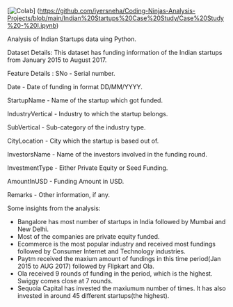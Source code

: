 
[![Colab](https://colab.research.google.com/assets/colab-badge.svg)]
(https://github.com/iyersneha/Coding-Ninjas-Analysis-Projects/blob/main/Indian%20Startups%20Case%20Study/Case%20Study%20-%20I.ipynb)

Analysis of Indian Startups data uing Python. 

Dataset Details:
This dataset has funding information of the Indian startups from January 2015 to August 2017.

Feature Details :
SNo - Serial number.

Date - Date of funding in format DD/MM/YYYY.

StartupName - Name of the startup which got funded.

IndustryVertical - Industry to which the startup belongs.

SubVertical - Sub-category of the industry type.

CityLocation - City which the startup is based out of.

InvestorsName - Name of the investors involved in the funding round.

InvestmentType - Either Private Equity or Seed Funding.

AmountInUSD - Funding Amount in USD.

Remarks - Other information, if any.

Some insights from the analysis:
- Bangalore has most number of startups in India followed by Mumbai and New Delhi. 
- Most of the companies are private equity funded. 
- Ecommerce is the most popular industry and received most fundings followed by Consumer Internet and Technology industries. 
- Paytm received the maxium amount of fundings in this time period(Jan 2015 to AUG 2017) followed by Flipkart and Ola. 
- Ola received 9 rounds of funding in the period, which is the highest. Swiggy comes close at 7 rounds. 
- Sequoia Capital has invested the maxiumum number of times. It has also invested in around 45 different startups(the highest).
